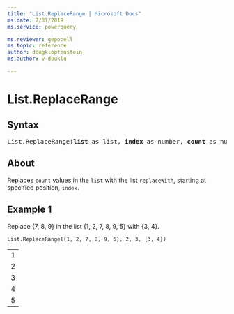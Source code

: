```yaml
---
title: "List.ReplaceRange | Microsoft Docs"
ms.date: 7/31/2019
ms.service: powerquery

ms.reviewer: gepopell
ms.topic: reference
author: dougklopfenstein
ms.author: v-douklo

---
```

# List.ReplaceRange

## Syntax

<pre>
List.ReplaceRange(<b>list</b> as list, <b>index</b> as number, <b>count</b> as number, <b>replaceWith</b> as list) as list
</pre>
  
## About  
Replaces `count` values in the `list` with the list `replaceWith`, starting at specified position, `index`.

## Example 1
Replace {7, 8, 9} in the list {1, 2, 7, 8, 9, 5} with {3, 4}.

```powerquery-m
List.ReplaceRange({1, 2, 7, 8, 9, 5}, 2, 3, {3, 4})
```

<table> <tr><td>1</td></tr> <tr><td>2</td></tr> <tr><td>3</td></tr> <tr><td>4</td></tr> <tr><td>5</td></tr> </table>
